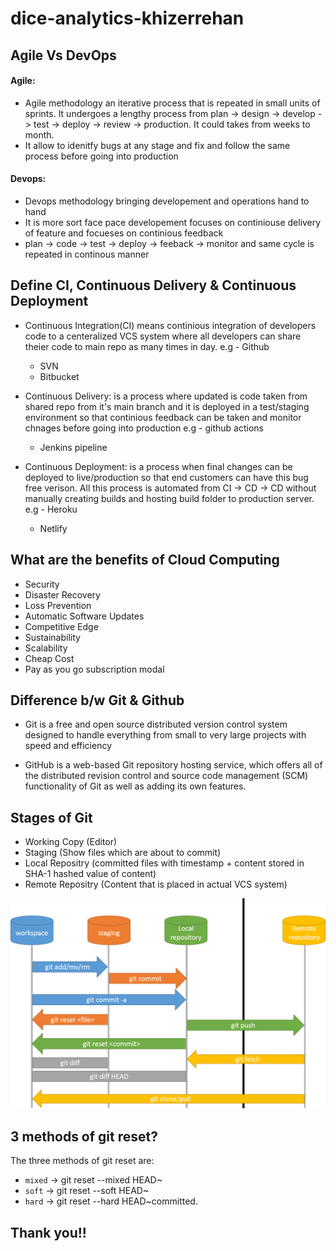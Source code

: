 # dice-analytics-khizerrehan


## Agile Vs DevOps

#### Agile: 
- Agile methodology an iterative process that is repeated in small units of sprints. It undergoes a lengthy
process from plan -> design -> develop -> test -> deploy -> review -> production. It could takes from weeks
to month.
- It allow to idenitfy bugs at any stage and fix and follow the same process before going into production

#### Devops: 

- Devops methodology bringing developement and operations hand to hand
- It is more sort face pace developement focuses on continiouse delivery of 
feature and focueses on continious feedback
- plan -> code -> test -> deploy -> feeback -> monitor  and same cycle is repeated
 in continous manner


## Define CI, Continuous Delivery & Continuous Deployment
- Continuous Integration(CI) means continious integration of developers code to a centeralized VCS system 
where all developers can share theier code to main repo as many times in day. 
 e.g - Github
     - SVN
     - Bitbucket

- Continuous Delivery: is a process where updated is code taken from shared repo from it's main branch and it
is deployed in a test/staging environment so that continious feedback can be taken and monitor chnages before
going into production
 e.g - github actions
     - Jenkins pipeline

- Continuous Deployment: is a process when final changes can be deployed to live/production so that end customers can have this bug free verison. All this process is automated from CI -> CD -> CD without manually 
creating builds and hosting build folder to production server.
 e.g - Heroku
     - Netlify

## What are the benefits of Cloud Computing
- Security
- Disaster Recovery
- Loss Prevention
- Automatic Software Updates
- Competitive Edge
- Sustainability
- Scalability
- Cheap Cost 
- Pay as you go subscription modal

## Difference b/w Git & Github

- Git is a free and open source distributed version control system designed to handle everything from small to very large projects with speed and efficiency

- GitHub is a web-based Git repository hosting service, which offers all of the distributed revision control and source code management (SCM) functionality of Git as well as adding its own features.


## Stages of Git
- Working Copy (Editor)
- Staging (Show files which are about to commit)
- Local Repositry (committed files with timestamp + content stored in SHA-1 hashed value of content)
- Remote Repositry (Content that is placed in actual VCS system)

![image](https://github.com/khizerrehan92/dice-analytics-khizerrehan/blob/main/git-stages.png)


## 3 methods of git reset?
The three methods of git reset are:
- `mixed` -> git reset --mixed HEAD~<no-of-commits>
- `soft`  -> git reset --soft HEAD~<no-of-commits>
- `hard`  -> git reset --hard HEAD~<no-of-commits>committed.


## Thank you!!
